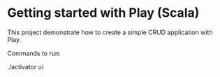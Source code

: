 # Getting started with Play (Scala)

This project demonstrate how to create a simple CRUD application with Play.

Commands to run:

./activator ui